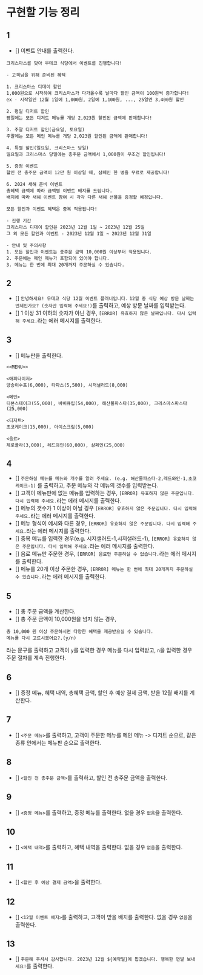 # 구현할 기능 정리

## 1

- [] 이벤트 안내를 출력한다.

```
크리스마스를 맞아 우테코 식당에서 이벤트를 진행합니다!

- 고객님을 위해 준비된 혜텍

1. 크리스마스 디데이 할인
1,000원으로 시작하여 크리스마스가 다가올수록 날마다 할인 금액이 100원씩 증가합니다!
ex - 시작일인 12월 1일에 1,000원, 2일에 1,100원, ..., 25일엔 3,400원 할인

2. 평일 디저트 할인
평일에는 모든 디저트 메뉴를 개당 2,023원 할인된 금액에 판매합니다!

3. 주말 디저트 할인(금요일, 토요일)
주말에는 모든 메인 메뉴를 개당 2,023원 할인된 금액에 판매합니다!

4. 특별 할인(일요일, 크리스마스 당일)
일요일과 크리스마스 당일에는 총주문 금액에서 1,000원이 무조건 할인됩니다!

5. 증정 이벤트
할인 전 총주문 금액이 12만 원 이상일 때, 샴페인 한 병을 무료로 제공합니다!

6. 2024 새해 준비 이벤트
총혜택 금액에 따라 금액별 이벤트 배지를 드립니다.
배지에 따라 새해 이벤트 참여 시 각각 다른 새해 선물을 증정할 예정입니다.

모든 할인과 이벤트 혜택은 중복 적용됩니다!

- 진행 기간
크리스마스 디데이 할인은 2023년 12월 1일 ~ 2023년 12월 25일
그 외 모든 할인과 이벤트 - 2023년 12월 1일 ~ 2023년 12월 31일

- 안내 및 주의사항
1. 모든 할인과 이벤트는 총주문 금액 10,000원 이상부터 적용됩니다.
2. 주문에는 메인 메뉴가 포함되어 있어야 합니다.
3. 메뉴는 한 번에 최대 20개까지 주문하실 수 있습니다.
```

## 2

- [] `안녕하세요! 우테코 식당 12월 이벤트 플래너입니다.`
`12월 중 식당 예상 방문 날짜는 언제인가요? (숫자만 입력해 주세요!)`를 출력하고, 예상 방문 날짜를 입력받는다.
 - [] 1 이상 31 이하의 숫자가 아닌 경우, `[ERROR] 유효하지 않은 날짜입니다. 다시 입력해 주세요.`라는 에러 메시지를 출력한다.

## 3

- [] 메뉴판을 출력한다.

```
<<MENU>>

<애피타이저>
양송이수프(6,000), 타파스(5,500), 시저샐러드(8,000)

<메인>
티본스테이크(55,000), 바비큐립(54,000), 해산물파스타(35,000), 크리스마스파스타(25,000)

<디저트>
초코케이크(15,000), 아이스크림(5,000)

<음료>
제로콜라(3,000), 레드와인(60,000), 샴페인(25,000)
```

## 4

- [] `주문하실 메뉴를 메뉴와 개수를 알려 주세요. (e.g. 해산물파스타-2,레드와인-1,초코케이크-1)` 를 출력하고, 주문 메뉴와 각 메뉴의 갯수를 입력받는다.
 - [] 고객이 메뉴판에 없는 메뉴를 입력하는 경우, `[ERROR] 유효하지 않은 주문입니다. 다시 입력해 주세요.`라는 에러 메시지를 출력한다.
 - [] 메뉴의 갯수가 1 이상이 아닐 경우 `[ERROR] 유효하지 않은 주문입니다. 다시 입력해 주세요.`라는 에러 메시지를 출력한다.
 - [] 메뉴 형식이 예시와 다른 경우, `[ERROR] 유효하지 않은 주문입니다. 다시 입력해 주세요.`라는 에러 메시지를 출력한다.
 - [] 중복 메뉴를 입력한 경우(e.g. 시저샐러드-1,시저샐러드-1), `[ERROR] 유효하지 않은 주문입니다. 다시 입력해 주세요.`라는 에러 메시지를 출력한다.
 - [] 음료 메뉴만 주문한 경우, `[ERROR] 음료만 주문하실 수 없습니다.`라는 에러 메시지를 출력한다.
 - [] 메뉴를 20개 이상 주문한 경우, `[ERROR] 메뉴는 한 번에 최대 20개까지 주문하실 수 있습니다.`라는 에러 메시지를 출력한다.

## 5

- [] 총 주문 금액을 계산한다.
 - [] 총 주문 금액이 10,000원을 넘지 않는 경우, 
 ```
 총 10,000 원 이상 주문하시면 다양한 혜택을 제공받으실 수 있습니다.
 메뉴를 다시 고르시겠어요?.(y/n)
 ```
 라는 문구를 출력하고 고객이 `y`를 입력한 경우 메뉴를 다시 입력받고, `n`을 입력한 경우 주문 절차를 계속 진행한다.

## 6

- [] 증정 메뉴, 혜택 내역, 총혜택 금액, 할인 후 예상 결제 금액, 받을 12월 배지를 계산한다.

## 7

- [] `<주문 메뉴>`를 출력하고, 고객이 주문한 메뉴를 메인 메뉴 -> 디저트 순으로, 같은 종류 안에서는 메뉴판 순으로 출력한다.

## 8

- [] `<할인 전 총주문 금액>`를 출력하고, 할인 전 총주문 금액을 출력한다.

## 9

- [] `<증정 메뉴>`를 출력하고, 증정 메뉴를 출력한다. 없을 경우 `없음`을 출력한다.

## 10

- [] `<혜택 내역>`를 출력하고, 혜택 내역을 출력한다. 없을 경우 `없음`을 출력한다.

## 11

- [] `<할인 후 예상 결제 금액>`을 출력한다.

## 12

- [] `<12월 이벤트 배지>`를 출력하고, 고객이 받을 배지를 출력한다. 없을 경우 `없음`을 출력한다.

## 13

- [] `주문해 주셔서 감사합니다. 2023년 12월 ${예약일}에 뵙겠습니다. 행복한 연말 보내세요!`를 출력한다.



